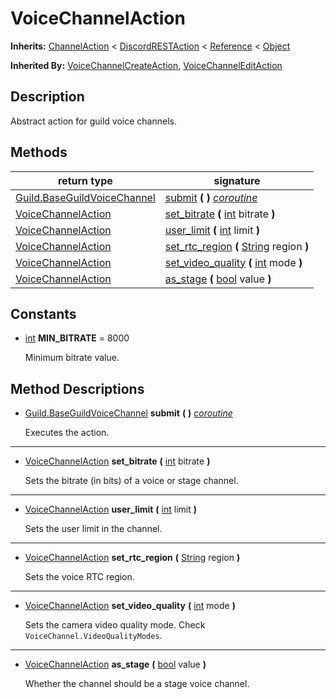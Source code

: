   
# VoiceChannelAction
  
**Inherits:** [ChannelAction](./class_channelaction.md) < [DiscordRESTAction](./class_discordrestaction.md) < [Reference](https://docs.godotengine.org/en/3.5/classes/class_reference.html) < [Object](https://docs.godotengine.org/en/3.5/classes/class_object.html)  
  
**Inherited By:** [VoiceChannelCreateAction](./class_voicechannelcreateaction.md), [VoiceChannelEditAction](./class_voicechanneleditaction.md)  
  
## Description
  
Abstract action for guild voice channels.  
  
## Methods
  
| return type                                                           | signature                                                                                                                             |
|-----------------------------------------------------------------------|---------------------------------------------------------------------------------------------------------------------------------------|
| [Guild.BaseGuildVoiceChannel](./class_guild.md#baseguildvoicechannel) | [submit](#method-submit) **(**  **)** <u>_coroutine_</u>                                                                              |
| [VoiceChannelAction](./class_voicechannelaction.md)                   | [set\_bitrate](#method-set-bitrate) **(** [int](https://docs.godotengine.org/en/3.5/classes/class_int.html) bitrate **)**             |
| [VoiceChannelAction](./class_voicechannelaction.md)                   | [user\_limit](#method-user-limit) **(** [int](https://docs.godotengine.org/en/3.5/classes/class_int.html) limit **)**                 |
| [VoiceChannelAction](./class_voicechannelaction.md)                   | [set\_rtc\_region](#method-set-rtc-region) **(** [String](https://docs.godotengine.org/en/3.5/classes/class_string.html) region **)** |
| [VoiceChannelAction](./class_voicechannelaction.md)                   | [set\_video\_quality](#method-set-video-quality) **(** [int](https://docs.godotengine.org/en/3.5/classes/class_int.html) mode **)**   |
| [VoiceChannelAction](./class_voicechannelaction.md)                   | [as\_stage](#method-as-stage) **(** [bool](https://docs.godotengine.org/en/3.5/classes/class_bool.html) value **)**                   |  
  
## Constants
  
- <a name="constant-MIN-BITRATE"></a>[int](https://docs.godotengine.org/en/3.5/classes/class_int.html) **MIN\_BITRATE** = 8000  
  
	Minimum bitrate value.
  
  
## Method Descriptions
  
- <a name="method-submit"></a>[Guild.BaseGuildVoiceChannel](./class_guild.md#baseguildvoicechannel) **submit** **(**  **)** <u>_coroutine_</u>  
  
	Executes the action.  
________________

- <a name="method-set-bitrate"></a>[VoiceChannelAction](./class_voicechannelaction.md) **set\_bitrate** **(** [int](https://docs.godotengine.org/en/3.5/classes/class_int.html) bitrate **)**  
  
	Sets the bitrate (in bits) of a voice or stage channel.  
________________

- <a name="method-user-limit"></a>[VoiceChannelAction](./class_voicechannelaction.md) **user\_limit** **(** [int](https://docs.godotengine.org/en/3.5/classes/class_int.html) limit **)**  
  
	Sets the user limit in the channel.  
________________

- <a name="method-set-rtc-region"></a>[VoiceChannelAction](./class_voicechannelaction.md) **set\_rtc\_region** **(** [String](https://docs.godotengine.org/en/3.5/classes/class_string.html) region **)**  
  
	Sets the voice RTC region.  
________________

- <a name="method-set-video-quality"></a>[VoiceChannelAction](./class_voicechannelaction.md) **set\_video\_quality** **(** [int](https://docs.godotengine.org/en/3.5/classes/class_int.html) mode **)**  
  
	Sets the camera video quality mode.
	Check `VoiceChannel.VideoQualityModes`.  
________________

- <a name="method-as-stage"></a>[VoiceChannelAction](./class_voicechannelaction.md) **as\_stage** **(** [bool](https://docs.godotengine.org/en/3.5/classes/class_bool.html) value **)**  
  
	Whether the channel should be a stage voice channel.
  
